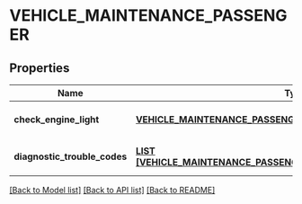 # VEHICLE_MAINTENANCE_PASSENGER

## Properties
Name | Type | Description | Notes
------------ | ------------- | ------------- | -------------
**check_engine_light** | [**VEHICLE_MAINTENANCE_PASSENGER_CHECK_ENGINE_LIGHT**](VehicleMaintenance_passenger_checkEngineLight.md) |  | [optional] [default to null]
**diagnostic_trouble_codes** | [**LIST [VEHICLE_MAINTENANCE_PASSENGER_DIAGNOSTIC_TROUBLE_CODES]**](VehicleMaintenance_passenger_diagnosticTroubleCodes.md) | Passenger vehicle DTCs. | [optional] [default to null]

[[Back to Model list]](../README.md#documentation-for-models) [[Back to API list]](../README.md#documentation-for-api-endpoints) [[Back to README]](../README.md)


